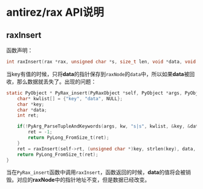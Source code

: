 # antirez/rax API说明

## raxInsert

函数声明：

```c
int raxInsert(rax *rax, unsigned char *s, size_t len, void *data, void **old);
```
当key有值的时候，只将**data**的指针保存到`raxNode`的`data`中，所以如果**data**被回收，那么数据就丢失了。出现的问题：

```c
static PyObject * PyRax_insert(PyRaxObject *self, PyObject *args, PyObject *kw) {
    char* kwlist[] = {"key", "data", NULL};
    char *key;
    char *data;
    int ret;

    if(!PyArg_ParseTupleAndKeywords(args, kw, "s|s", kwlist, &key, &data)) {
        ret = -1;
        return PyLong_FromSize_t(ret);
    }
    ret = raxInsert(self->rt, (unsigned char *)key, strlen(key), data, NULL);
    return PyLong_FromSize_t(ret);
}
```
当在`PyRax_insert`函数中调用`raxInsert`，函数返回的时候，**data**的值将会被销毁。对应的**raxNode**中的指针地址不变，但是数据已经改变。

